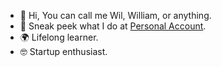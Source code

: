 - 👋 Hi, You can call me Wil, William, or anything.
- 👀 Sneak peek what I do at [Personal Account](https://github.com/wliamgho).
- 🌍 Lifelong learner.
- 🤓 Startup enthusiast.

<!---
william-gho/william-gho is a ✨ special ✨ repository because its `README.md` (this file) appears on your GitHub profile.
You can click the Preview link to take a look at your changes.
--->
